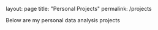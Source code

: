 layout: page
title: "Personal Projects"
permalink: /projects

Below are my personal data analysis projects
